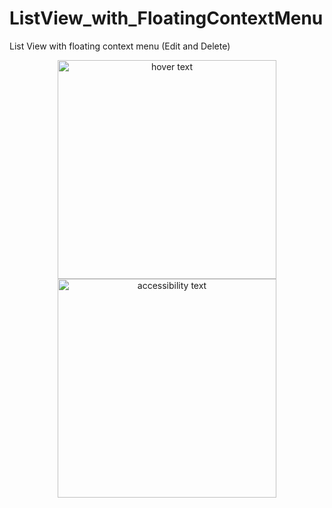 # ListView_with_FloatingContextMenu
 List View with floating context menu (Edit and Delete)
 
 <p align="center">
  <img src="https://user-images.githubusercontent.com/80556514/147627402-09349eb8-e617-4622-be87-b74fc9858701.png" width="350" title="hover text">
  <img src="https://user-images.githubusercontent.com/80556514/147627405-e97f17a0-b3eb-43cb-a3c1-0bf6338ff7ed.png" width="350" alt="accessibility text">
</p>

